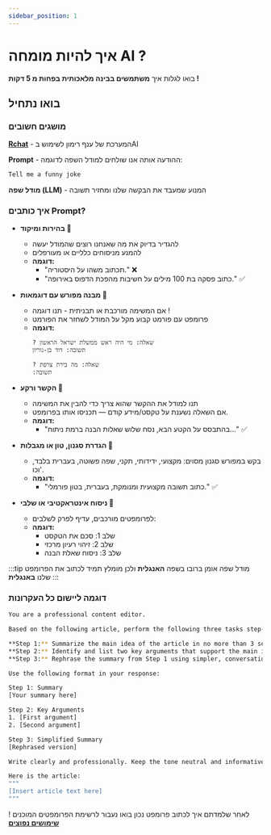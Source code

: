```yaml
---
sidebar_position: 1
---
```


# איך להיות מומחה AI ?

בואו לגלות איך **משתמשים בבינה מלאכותית בפחות מ 5 דקות !**

## בואו נתחיל
### מושגים חשובים

  **[Rchat](https://docusaurus.new)** - המערכת של ענף רימון לשימוש בAI

**Prompt** - ההודעה אותה אנו שולחים למודל השפה
לדוגמה:
```bash
Tell me a funny joke
```

**מודל שפה (LLM)** - המנוע שמעבד את הבקשה שלנו ומחזיר תשובה

### איך כותבים Prompt?
- **בהירות ומיקוד 🎯**
  - להגדיר בדיוק את מה שאנחנו רוצים שהמודל יעשה
  - להמנע מניסוחים כלליים או מעורפלים
  - **דוגמה:**
    - "תכתוב משהו על היסטוריה." ❌
    - "כתוב פסקה בת 100 מילים על חשיבות מהפכת הדפוס באירופה." ✅ 

- **מבנה מפורש עם דוגמאות 🧱**
  - אם המשימה מורכבת או תבניתית - תנו דוגמה !
  - פרומפט עם פורמט קבוע מקל על המודל לשחזר את הפורמט
  - **דוגמה:**
    ```bash
    ? שאלה: מי היה ראש ממשלת ישראל הראשון
    תשובה: דוד בן-גוריון

    ? שאלה: מה בירת צרפת
    :תשובה
    ```

- **הקשר ורקע 🧠**
  - תנו למודל את ההקשר שהוא צריך כדי להבין את המשימה
  - אם השאלה נשענת על טקסט/מידע קודם — תכניסו אותו בפרומפט.
  - **דוגמה:**
    -  "בהתבסס על הקטע הבא, נסח שלוש שאלות הבנה ברמת ניתוח..." ✅ 

- **הגדרת סגנון, טון או מגבלות 📝**
  - בקש במפורש סגנון מסוים: מקצועי, ידידותי, תקני, שפה פשוטה, בעברית בלבד, וכו'.
  - **דוגמה:**
    -  "כתוב תשובה מקצועית ומנומקת, בעברית, בטון פורמלי." ✅ 

- **ניסוח אינטראקטיבי או שלבי 🧪**
  - לפרומפטים מורכבים, עדיף לפרק לשלבים:
  - **דוגמה:**
    - שלב 1: סכם את הטקסט
    - שלב 2: זיהוי רעיון מרכזי
    - שלב 3: ניסוח שאלת הבנה

:::tip
מודל שפה אומן ברובו בשפה **האנגלית** ולכן מומלץ תמיד לכתוב את הפרומפט שלנו **באנגלית**
:::

### דוגמה ליישום כל העקרונות

```bash
You are a professional content editor.

Based on the following article, perform the following three tasks step-by-step:

**Step 1:** Summarize the main idea of the article in no more than 3 sentences.  
**Step 2:** Identify and list two key arguments that support the main idea.  
**Step 3:** Rephrase the summary from Step 1 using simpler, conversational English suitable for a high-school audience.

Use the following format in your response:

Step 1: Summary
[Your summary here]

Step 2: Key Arguments
1. [First argument]
2. [Second argument]

Step 3: Simplified Summary
[Rephrased version]

Write clearly and professionally. Keep the tone neutral and informative.

Here is the article:
"""
[Insert article text here]
"""
```

לאחר שלמדתם איך לכתוב פרומפט נכון בואו נעבור לרשימת הפרומפטים המוכנים !
**[שימושים נפוצים](category/שימושים-נפוצים)**


